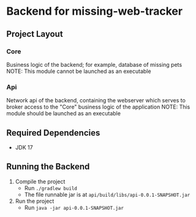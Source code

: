 # Backend for missing-web-tracker

## Project Layout

### Core

Business logic of the backend; for example, database of missing pets
NOTE: This module cannot be launched as an executable

### Api

Network api of the backend, containing the webserver which serves to broker
access to the "Core" business logic of the application
NOTE: This module should be launched as an executable

## Required Dependencies

- JDK 17

## Running the Backend

1. Compile the project
    * Run `./gradlew build`
    * The file runnable jar is at `api/build/libs/api-0.0.1-SNAPSHOT.jar`
2. Run the project
    * Run `java -jar api-0.0.1-SNAPSHOT.jar`
